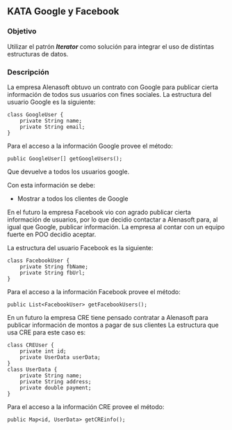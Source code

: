 ## KATA Google y Facebook ##

### Objetivo ###
Utilizar el patrón ***Iterator*** como solución para integrar el uso de distintas estructuras de datos.

### Descripción ###
La empresa Alenasoft obtuvo un contrato con Google para publicar cierta información de todos sus usuarios con fines sociales.
La estructura del usuario Google es la siguiente:

    class GoogleUser {
        private String name;
        private String email;
    }
Para el acceso a la información Google provee el método:

    public GoogleUser[] getGoogleUsers();

Que devuelve a todos los usuarios google.

Con esta información se debe:

 - Mostrar a todos los clientes de Google

En el futuro la empresa Facebook vio con agrado publicar cierta información de usuarios, por lo que decidio contactar a Alenasoft para, al igual que Google, publicar información.
La empresa al contar con un equipo fuerte en POO decidio aceptar.

La estructura del usuario Facebook es la siguiente:

    class FacebookUser {
        private String fbName;
        private String fbUrl;
    }
Para el acceso a la información Facebook provee el método:

    public List<FacebookUser> getFacebookUsers();

En un futuro la empresa CRE tiene pensado contratar a Alenasoft para publicar información de montos a pagar de sus clientes
La estructura que usa CRE para este caso es:

    class CREUser {
        private int id;
        private UserData userData;
    }
    class UserData {
        private String name;
        private String address;
        private double payment;
    }
  Para el acceso a la información CRE provee el método:

    public Map<id, UserData> getCREinfo();
